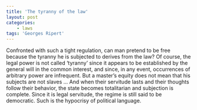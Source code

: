 ```yaml
---
title: 'The tyranny of the law'
layout: post
categories:
    - laws
tags: 'Georges Ripert'
---
```


Confronted with such a tight regulation, can man pretend to be free because the tyranny he is subjected to derives from the law? Of course, the legal power is not called ‘tyranny’ since it appears to be established by the general will in the common interest, and since, in any event, occurrences of arbitrary power are infrequent. But a master’s equity does not mean that his subjects are not slaves … And when their servitude lasts and their thoughts follow their behavior, the state becomes totalitarian and subjection is complete. Since it is legal servitude, the regime is still said to be democratic. Such is the hypocrisy of political language.
